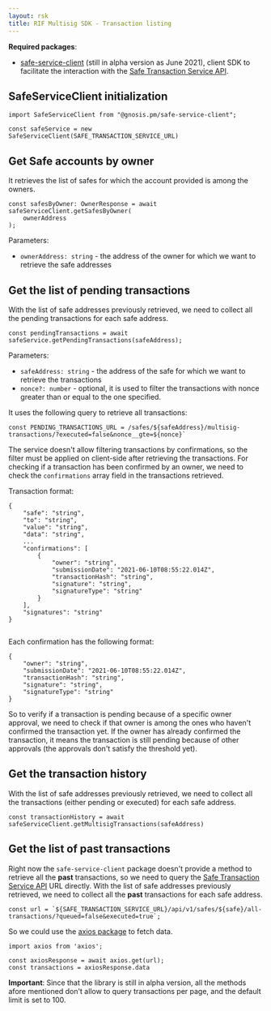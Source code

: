 ```yaml
---
layout: rsk
title: RIF Multisig SDK - Transaction listing
---
```


**Required packages**:

- [safe-service-client](https://www.npmjs.com/package/@gnosis.pm/safe-service-client) (still in alpha version as June 2021), client SDK to facilitate the interaction with the [Safe Transaction Service API](https://github.com/gnosis/safe-transaction-service).

## SafeServiceClient initialization

```
import SafeServiceClient from "@gnosis.pm/safe-service-client";

const safeService = new SafeServiceClient(SAFE_TRANSACTION_SERVICE_URL)
```

## Get Safe accounts by owner

It retrieves the list of safes for which the account provided is among the owners.

```
const safesByOwner: OwnerResponse = await safeServiceClient.getSafesByOwner(
    ownerAddress
);
```

Parameters:
- `ownerAddress: string` - the address of the owner for which we want to retrieve the safe addresses

## Get the list of pending transactions

With the list of safe addresses previously retrieved, we need to collect all the pending transactions for each safe address.

```
const pendingTransactions = await safeService.getPendingTransactions(safeAddress);
```

Parameters:
- `safeAddress: string` - the address of the safe for which we want to retrieve the transactions
- `nonce?: number` - optional, it is used to filter the transactions with nonce greater than or equal to the one specified.

It uses the following query to retrieve all transactions:
```
const PENDING_TRANSACTIONS_URL = /safes/${safeAddress}/multisig-transactions/?executed=false&nonce__gte=${nonce}`
```

The service doesn't allow filtering transactions by confirmations, so the filter must be applied on client-side after retrieving the transactions.
For checking if a transaction has been confirmed by an owner, we need to check the `confirmations` array field in the transactions retrieved.

Transaction format:

```
{
    "safe": "string",
    "to": "string",
    "value": "string",
    "data": "string",
    ...
    "confirmations": [
        {
            "owner": "string",
            "submissionDate": "2021-06-10T08:55:22.014Z",
            "transactionHash": "string",
            "signature": "string",
            "signatureType": "string"
        }
    ],
    "signatures": "string"
}
    
```

Each confirmation has the following format:

```
{
    "owner": "string",
    "submissionDate": "2021-06-10T08:55:22.014Z",
    "transactionHash": "string",
    "signature": "string",
    "signatureType": "string"
}
```
So to verify if a transaction is pending because of a specific owner approval, we need to check if that owner is among the ones who haven't confirmed the transaction yet. If the owner has already confirmed the transaction, it means the transaction is still pending because of other approvals (the approvals don't satisfy the threshold yet).

## Get the transaction history

With the list of safe addresses previously retrieved, we need to collect all the transactions (either pending or executed) for each safe address.

```
const transactionHistory = await safeServiceClient.getMultisigTransactions(safeAddress)
```

## Get the list of past transactions

Right now the `safe-service-client` package doesn't provide a method to retrieve all the **past** transactions, so we need to query the [Safe Transaction Service API](https://github.com/gnosis/safe-transaction-service) URL directly. 
With the list of safe addresses previously retrieved, we need to collect all the **past** transactions for each safe address.

```
const url = `${SAFE_TRANSACTION_SERVICE_URL}/api/v1/safes/${safe}/all-transactions/?queued=false&executed=true`;
```

So we could use the [axios package](https://github.com/axios/axios#axios) to fetch data.

```
import axios from 'axios';

const axiosResponse = await axios.get(url);
const transactions = axiosResponse.data
```

**Important**: Since that the library is still in alpha version, all the methods afore mentioned don't allow to query transactions per page, and the default limit is set to 100.